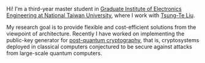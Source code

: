 Hi! I'm a third-year master student in [Graduate Institute of Electronics Engineering at National Taiwan University](https://giee.ntu.edu.tw/), where I work with [Tsung-Te Liu](http://www.ee.ntu.edu.tw/profile2.php?id=1020909).

My research goal is to provide flexible and cost-efficient solutions from the viewpoint of architecture. Recently I have worked on implementing the public-key generator for [post-quantum cryptography](https://csrc.nist.gov/projects/post-quantum-cryptography/round-3-submissions), that is, cryptosystems deployed in classical computers conjectured to be secure against attacks from large-scale quantum computers.

